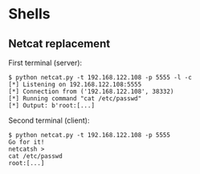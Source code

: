 # Shells

## Netcat replacement

First terminal (server):

    $ python netcat.py -t 192.168.122.108 -p 5555 -l -c                  
    [*] Listening on 192.168.122.108:5555
    [*] Connection from ('192.168.122.108', 38332)
    [*] Running command "cat /etc/passwd"
    [*] Output: b'root:[...]

Second terminal (client):

    $ python netcat.py -t 192.168.122.108 -p 5555
    Go for it!
    netcatsh > 
    cat /etc/passwd
    root:[...]
    
